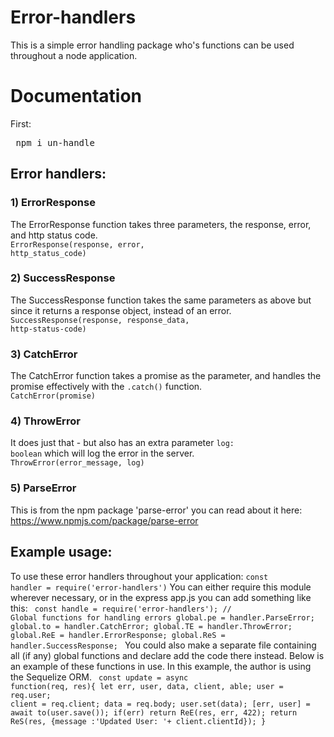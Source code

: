 # Error-handlers

This is a simple error handling package who's functions can be used throughout a node application.

# Documentation
First:
<pre> npm i un-handle </pre>
## Error handlers:
### 1) ErrorResponse
The ErrorResponse function takes three parameters, the response, error, and http status code.
<br><code>ErrorResponse(response, error, http_status_code)</code>
### 2) SuccessResponse
The SuccessResponse function takes the same parameters as above but since it returns a response object, instead of an error.
<br><code>SuccessResponse(response, response_data, http-status-code)</code>
### 3) CatchError
The CatchError function takes a promise as the parameter, and handles the promise effectively with the <code>.catch()</code> function.
<br><code>CatchError(promise)</code>
### 4) ThrowError
It does just that - but also has an extra parameter <code>log: boolean</code> which will log the error in the server.
<br><code>ThrowError(error_message, log)</code>
### 5) ParseError
This is from the npm package 'parse-error' you can read about it here: https://www.npmjs.com/package/parse-error

## Example usage:
To use these error handlers throughout your application:
<code>const handler = require('error-handlers')</code>
You can either require this module wherever necessary, or in the express app.js you can add something like this:
<code>
const handle = require('error-handlers');
// Global functions for handling errors
global.pe = handler.ParseError;
global.to = handler.CatchError;
global.TE = handler.ThrowError;
global.ReE = handler.ErrorResponse;
global.ReS = handler.SuccessResponse;
</code>
You could also make a separate file containing all (if any) global functions and declare add the code there instead.
Below is an example of these functions in use.
In this example, the author is using the Sequelize ORM.
<code>
const update = async function(req, res){
    let err, user, data, client, able;
    user = req.user;
    client = req.client;
    data = req.body;
    user.set(data);
    [err, user] = await to(user.save());
    if(err) return ReE(res, err, 422);
    return ReS(res, {message :'Updated User: '+ client.clientId});
}
</code>

